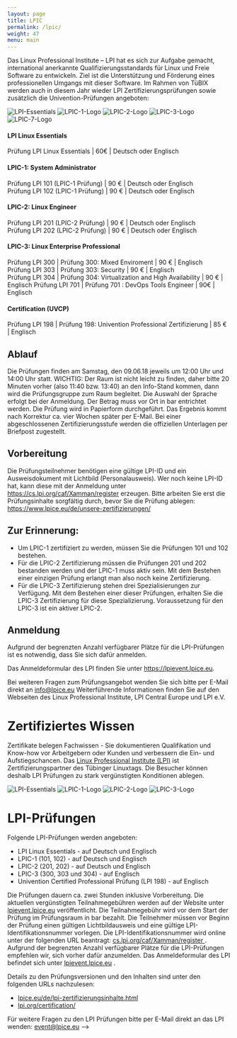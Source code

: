 ```yaml
---
layout: page
title: LPIC
permalink: /lpic/
weight: 47
menu: main
---
```


Das Linux Professional Institute – LPI hat es sich zur Aufgabe gemacht, international anerkannte Qualifizierungsstandards für Linux und Freie Software zu entwickeln. Ziel ist die Unterstützung und Förderung eines professionellen Umgangs mit dieser Software.
Im Rahmen von TüBIX werden auch in diesem Jahr wieder LPI Zertifizierungsprüfungen sowie zusätzlich die Univention-Prüfungen angeboten:

![LPI-Essentials](../images/LinuxEssentials-Small.png "LPI-Essentials-Logo")
![LPIC-1-Logo](../images/LPIC-1-Small.png "LPIC-1-Logo")
![LPIC-2-Logo](../images/LPIC-2-Small.png "LPIC-2-Logo")
![LPIC-3-Logo](../images/LPIC3-300-Small.png "LPIC-3-Logo")
![LPIC-7-Logo](../images/lpic7.png "LPIC-7-Logo")

#### LPI Linux Essentials
Prüfung LPI Linux Essentials | 60€ | Deutsch oder Englisch

#### LPIC-1: System Administrator
Prüfung LPI 101 (LPIC-1 Prüfung)   | 90 € | Deutsch oder Englisch<br/>
Prüfung LPI 102 (LPIC-1 Prüfung)   | 90 € | Deutsch oder Englisch

#### LPIC-2: Linux Engineer
Prüfung LPI 201 (LPIC-2 Prüfung)   | 90 € | Deutsch oder Englisch<br/>
Prüfung LPI 202 (LPIC-2 Prüfung)   | 90 € | Deutsch oder Englisch

#### LPIC-3: Linux Enterprise Professional
Prüfung LPI 300 | Prüfung 300: Mixed Enviroment | 90 € | Englisch<br/>
Prüfung LPI 303 | Prüfung 303: Security | 90 € | Englisch<br/>
Prüfung LPI 304 | Prüfung 304: Virtualization and High Availability | 90 € | Englisch
Prüfung LPI 701 | Prüfung 701 : DevOps Tools Engineer | 90€ | Englisch

#### Certification (UVCP)
Prüfung LPI 198 | Prüfung 198: Univention Professional Zertifizierung | 85 € | Englisch

## Ablauf

Die Prüfungen finden am Samstag, den 09.06.18 jeweils um 12:00 Uhr und 14:00 Uhr statt.
WICHTIG: Der Raum ist nicht leicht zu finden, daher bitte 20 Minuten vorher (also 11:40 bzw. 13:40) an den Info-Stand kommen, dann wird die Prüfungsgruppe zum Raum begleitet.
Die Auswahl der Sprache erfolgt bei der Anmeldung. Der Betrag muss vor Ort in bar entrichtet werden.
Die Prüfung wird in Papierform durchgeführt. Das Ergebnis kommt nach Korrektur ca. vier Wochen später per E-Mail. Bei einer abgeschlossenen Zertifizierungsstufe werden die offiziellen Unterlagen per Briefpost zugestellt.

## Vorbereitung

Die Prüfungsteilnehmer benötigen eine gültige LPI-ID und ein Ausweisdokument mit Lichtbild (Personalausweis). Wer noch keine LPI-ID hat, kann diese mit der Anmeldung unter <a href="https://cs.lpi.org/caf/Xamman/register" target="_blank">https://cs.lpi.org/caf/Xamman/register </a> erzeugen.
Bitte arbeiten Sie erst die Prüfungsinhalte sorgfältig durch, bevor Sie die Prüfung ablegen: <a href="https://www.lpice.eu/de/unsere-zertifizierungen/" target="_blank">https://www.lpice.eu/de/unsere-zertifizierungen/</a>

## Zur Erinnerung:

* Um LPIC-1 zertifiziert zu werden, müssen Sie die Prüfungen 101 und 102 bestehen.
* Für  die LPIC-2 Zertifizierung müssen die Prüfungen 201 und 202 bestanden werden und der LPIC-1 muss aktiv sein. Mit dem Bestehen einer einzigen Prüfung erlangt man also noch keine Zertifizierung.
* Für die LPIC-3 Zertifizierung stehen drei Spezialisierungen zur Verfügung. Mit dem Bestehen einer dieser Prüfungen, erhalten Sie die LPIC-3 Zertifizierung für diese Spezializierung. Voraussetzung für den LPIC-3 ist ein aktiver LPIC-2.

## Anmeldung

Aufgrund der begrenzten Anzahl verfügbarer Plätze für die LPI-Prüfungen ist es notwendig, dass Sie sich dafür anmelden.

Das Anmeldeformular des LPI finden Sie unter <a href="https://lpievent.lpice.eu" target="_blank">https://lpievent.lpice.eu</a>.

Bei weiteren Fragen zum Prüfungsangebot wenden Sie sich bitte per E-Mail direkt an <a href="mailto:info@lpice.eu">info@lpice.eu</a>
Weiterführende Informationen finden Sie auf den Webseiten des Linux Professional Institute, LPI Central Europe und LPI e.V.

# Zertifiziertes Wissen

Zertifikate belegen Fachwissen - Sie dokumentieren Qualifikation und Know-how vor Arbeitgebern oder Kunden und verbessern die Ein- und Aufstiegschancen. Das <a href="http://www.lpice.eu/de/home.html" target="_blank">Linux Professional Institute (LPI)</a> ist Zertifizierungspartner des Tübinger Linuxtags. Die Besucher können deshalb LPI Prüfungen zu stark vergünstigten Konditionen ablegen.

![LPI-Essentials](../images/linuxessentials.png "LPI-Essentials-Logo")
![LPIC-1-Logo](../images/lpic1.png "LPIC-1-Logo")
![LPIC-2-Logo](../images/lpic2.png "LPIC-2-Logo")
![LPIC-3-Logo](../images/lpic3.png "LPIC-3-Logo")

# LPI-Prüfungen

Folgende LPI-Prüfungen werden angeboten:

* LPI Linux Essentials - auf Deutsch und Englisch
* LPIC-1 (101, 102) - auf Deutsch und Englisch
* LPIC-2 (201, 202) - auf Deutsch und Englisch
* LPIC-3 (300, 303 und 304) - auf Englisch
* Univention Certified Professional Prüfung (LPI 198) - auf Englisch

Die Prüfungen dauern ca. zwei Stunden inklusive Vorbereitung. Die aktuellen vergünstigten Teilnahmegebühren werden auf der Website unter <a href="https://lpievent.lpice.eu" target="_blank">lpievent.lpice.eu</a> veröffentlicht. Die Teilnahmegebühr wird vor dem Start der Prüfung im Prüfungsraum in bar bezahlt.
Die Teilnehmer müssen vor Beginn der Prüfung einen gültigen Lichtbildausweis und eine gültige LPI-Identifikationsnummer vorlegen. Die LPI-Identifikationsnummer wird online unter der folgenden URL beantragt: <a href="https://cs.lpi.org/caf/Xamman/register" target="_blank">cs.lpi.org/caf/Xamman/register </a>.
Aufgrund der begrenzten Anzahl verfügbarer Plätze für die LPI-Prüfungen empfehlen wir, sich vorher dafür anzumelden. Das Anmeldeformular des LPI befindet sich unter <a href="https://lpievent.lpice.eu" target="_blank">lpievent.lpice.eu</a> .

Details zu den Prüfungsversionen und den Inhalten sind unter den folgenden URLs nachzulesen:

 *  <a href="http://www.lpice.eu/de/lpi-zertifizierungsinhalte.html" target="_blank">lpice.eu/de/lpi-zertifizierungsinhalte.html</a>
 *  <a href="http://www.lpi.org/certification/" target="_blank">lpi.org/certification/</a>

Für weitere Fragen zu den LPI Prüfungen bitte per E-Mail direkt an das LPI wenden: <a href="mailto:lpievent@lpice.eu">event@lpice.eu</a>
-->
